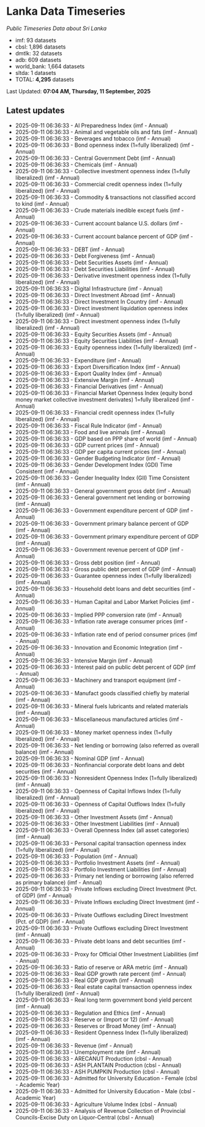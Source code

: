 # Lanka Data Timeseries
*Public Timeseries Data about Sri Lanka*

* imf: 93 datasets
* cbsl: 1,896 datasets
* dmtlk: 32 datasets
* adb: 609 datasets
* world_bank: 1,664 datasets
* sltda: 1 datasets
* TOTAL: **4,295** datasets

Last Updated: **07:04 AM, Thursday, 11 September, 2025**

## Latest updates

* 2025-09-11 06:36:33 - AI Preparedness Index (imf - Annual)
* 2025-09-11 06:36:33 - Animal and vegetable oils and fats (imf - Annual)
* 2025-09-11 06:36:33 - Beverages and tobacco (imf - Annual)
* 2025-09-11 06:36:33 - Bond openness index (1=fully liberalized) (imf - Annual)
* 2025-09-11 06:36:33 - Central Government Debt (imf - Annual)
* 2025-09-11 06:36:33 - Chemicals (imf - Annual)
* 2025-09-11 06:36:33 - Collective investment openness index (1=fully liberalized) (imf - Annual)
* 2025-09-11 06:36:33 - Commercial credit openness index (1=fully liberalized) (imf - Annual)
* 2025-09-11 06:36:33 - Commodity & transactions not classified accord to kind (imf - Annual)
* 2025-09-11 06:36:33 - Crude materials inedible except fuels (imf - Annual)
* 2025-09-11 06:36:33 - Current account balance U.S. dollars (imf - Annual)
* 2025-09-11 06:36:33 - Current account balance percent of GDP (imf - Annual)
* 2025-09-11 06:36:33 - DEBT (imf - Annual)
* 2025-09-11 06:36:33 - Debt Forgiveness (imf - Annual)
* 2025-09-11 06:36:33 - Debt Securities Assets (imf - Annual)
* 2025-09-11 06:36:33 - Debt Securities Liabilities (imf - Annual)
* 2025-09-11 06:36:33 - Derivative investment openness index (1=fully liberalized) (imf - Annual)
* 2025-09-11 06:36:33 - Digital Infrastructure (imf - Annual)
* 2025-09-11 06:36:33 - Direct Investment Abroad (imf - Annual)
* 2025-09-11 06:36:33 - Direct Investment In Country (imf - Annual)
* 2025-09-11 06:36:33 - Direct investment liquidation openness index (1=fully liberalized) (imf - Annual)
* 2025-09-11 06:36:33 - Direct investment openness index (1=fully liberalized) (imf - Annual)
* 2025-09-11 06:36:33 - Equity Securities Assets (imf - Annual)
* 2025-09-11 06:36:33 - Equity Securities Liabilities (imf - Annual)
* 2025-09-11 06:36:33 - Equity openness index (1=fully liberalized) (imf - Annual)
* 2025-09-11 06:36:33 - Expenditure (imf - Annual)
* 2025-09-11 06:36:33 - Export Diversification Index (imf - Annual)
* 2025-09-11 06:36:33 - Export Quality Index (imf - Annual)
* 2025-09-11 06:36:33 - Extensive Margin (imf - Annual)
* 2025-09-11 06:36:33 - Financial Derivatives (imf - Annual)
* 2025-09-11 06:36:33 - Financial Market Openness Index (equity bond money market collective investment derivates) 1=fully liberalized (imf - Annual)
* 2025-09-11 06:36:33 - Financial credit openness index (1=fully liberalized) (imf - Annual)
* 2025-09-11 06:36:33 - Fiscal Rule Indicator (imf - Annual)
* 2025-09-11 06:36:33 - Food and live animals (imf - Annual)
* 2025-09-11 06:36:33 - GDP based on PPP share of world (imf - Annual)
* 2025-09-11 06:36:33 - GDP current prices (imf - Annual)
* 2025-09-11 06:36:33 - GDP per capita current prices (imf - Annual)
* 2025-09-11 06:36:33 - Gender Budgeting Indicator (imf - Annual)
* 2025-09-11 06:36:33 - Gender Development Index (GDI) Time Consistent (imf - Annual)
* 2025-09-11 06:36:33 - Gender Inequality Index (GII) Time Consistent (imf - Annual)
* 2025-09-11 06:36:33 - General government gross debt (imf - Annual)
* 2025-09-11 06:36:33 - General government net lending or borrowing (imf - Annual)
* 2025-09-11 06:36:33 - Government expenditure percent of GDP (imf - Annual)
* 2025-09-11 06:36:33 - Government primary balance percent of GDP (imf - Annual)
* 2025-09-11 06:36:33 - Government primary expenditure percent of GDP (imf - Annual)
* 2025-09-11 06:36:33 - Government revenue percent of GDP (imf - Annual)
* 2025-09-11 06:36:33 - Gross debt position (imf - Annual)
* 2025-09-11 06:36:33 - Gross public debt percent of GDP (imf - Annual)
* 2025-09-11 06:36:33 - Guarantee openness index (1=fully liberalized) (imf - Annual)
* 2025-09-11 06:36:33 - Household debt loans and debt securities (imf - Annual)
* 2025-09-11 06:36:33 - Human Capital and Labor Market Policies (imf - Annual)
* 2025-09-11 06:36:33 - Implied PPP conversion rate (imf - Annual)
* 2025-09-11 06:36:33 - Inflation rate average consumer prices (imf - Annual)
* 2025-09-11 06:36:33 - Inflation rate end of period consumer prices (imf - Annual)
* 2025-09-11 06:36:33 - Innovation and Economic Integration (imf - Annual)
* 2025-09-11 06:36:33 - Intensive Margin (imf - Annual)
* 2025-09-11 06:36:33 - Interest paid on public debt percent of GDP (imf - Annual)
* 2025-09-11 06:36:33 - Machinery and transport equipment (imf - Annual)
* 2025-09-11 06:36:33 - Manufact goods classified chiefly by material (imf - Annual)
* 2025-09-11 06:36:33 - Mineral fuels lubricants and related materials (imf - Annual)
* 2025-09-11 06:36:33 - Miscellaneous manufactured articles (imf - Annual)
* 2025-09-11 06:36:33 - Money market openness index (1=fully liberalized) (imf - Annual)
* 2025-09-11 06:36:33 - Net lending or borrowing (also referred as overall balance) (imf - Annual)
* 2025-09-11 06:36:33 - Nominal GDP (imf - Annual)
* 2025-09-11 06:36:33 - Nonfinancial corporate debt loans and debt securities (imf - Annual)
* 2025-09-11 06:36:33 - Nonresident Openness Index (1=fully liberalized) (imf - Annual)
* 2025-09-11 06:36:33 - Openness of Capital Inflows Index (1=fully liberalized) (imf - Annual)
* 2025-09-11 06:36:33 - Openness of Capital Outflows Index (1=fully liberalized) (imf - Annual)
* 2025-09-11 06:36:33 - Other Investment Assets (imf - Annual)
* 2025-09-11 06:36:33 - Other Investment Liabilities (imf - Annual)
* 2025-09-11 06:36:33 - Overall Openness Index (all asset categories) (imf - Annual)
* 2025-09-11 06:36:33 - Personal capital transaction openness index (1=fully liberalized) (imf - Annual)
* 2025-09-11 06:36:33 - Population (imf - Annual)
* 2025-09-11 06:36:33 - Portfolio Investment Assets (imf - Annual)
* 2025-09-11 06:36:33 - Portfolio Investment Liabilities (imf - Annual)
* 2025-09-11 06:36:33 - Primary net lending or borrowing (also referred as primary balance) (imf - Annual)
* 2025-09-11 06:36:33 - Private Inflows excluding Direct Investment (Pct. of GDP) (imf - Annual)
* 2025-09-11 06:36:33 - Private Inflows excluding Direct Investment (imf - Annual)
* 2025-09-11 06:36:33 - Private Outflows excluding Direct Investment (Pct. of GDP) (imf - Annual)
* 2025-09-11 06:36:33 - Private Outflows excluding Direct Investment (imf - Annual)
* 2025-09-11 06:36:33 - Private debt loans and debt securities (imf - Annual)
* 2025-09-11 06:36:33 - Proxy for Official Other Investment Liabilities (imf - Annual)
* 2025-09-11 06:36:33 - Ratio of reserve or ARA metric (imf - Annual)
* 2025-09-11 06:36:33 - Real GDP growth rate percent (imf - Annual)
* 2025-09-11 06:36:33 - Real GDP growth (imf - Annual)
* 2025-09-11 06:36:33 - Real estate capital transaction openness index (1=fully liberalized) (imf - Annual)
* 2025-09-11 06:36:33 - Real long term government bond yield percent (imf - Annual)
* 2025-09-11 06:36:33 - Regulation and Ethics (imf - Annual)
* 2025-09-11 06:36:33 - Reserve or (Import or 12) (imf - Annual)
* 2025-09-11 06:36:33 - Reserves or Broad Money (imf - Annual)
* 2025-09-11 06:36:33 - Resident Openness Index (1=fully liberalized) (imf - Annual)
* 2025-09-11 06:36:33 - Revenue (imf - Annual)
* 2025-09-11 06:36:33 - Unemployment rate (imf - Annual)
* 2025-09-11 06:36:33 - ARECANUT Production (cbsl - Annual)
* 2025-09-11 06:36:33 - ASH PLANTAIN Production (cbsl - Annual)
* 2025-09-11 06:36:33 - ASH PUMPKIN Production (cbsl - Annual)
* 2025-09-11 06:36:33 - Admitted for University Education - Female (cbsl - Academic Year)
* 2025-09-11 06:36:33 - Admitted for University Education - Male (cbsl - Academic Year)
* 2025-09-11 06:36:33 - Agriculture Volume Index (cbsl - Annual)
* 2025-09-11 06:36:33 - Analysis of Revenue Collection of Provincial Councils-Excise Duty on Liquor-Central (cbsl - Annual)